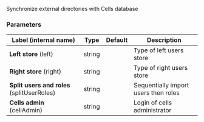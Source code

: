 
 Synchronize external directories with Cells database

### Parameters
|Label (internal name)|Type|Default|Description|
|---|---|---|---|
|**Left store** (left)|string|<no value>|Type of left users store|
|**Right store** (right)|string|<no value>|Type of right users store|
|**Split users and roles** (splitUserRoles)|string|<no value>|Sequentially import users then roles|
|**Cells admin** (cellAdmin)|string|<no value>|Login of cells administrator|





